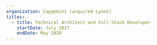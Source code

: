 ```yaml
---
organization: Capgemini (acquired Lyons)
titles:
  - title: Technical Architect and Full-Stack Developer
    startDate: July 2017
    endDate: May 2020
---
```


